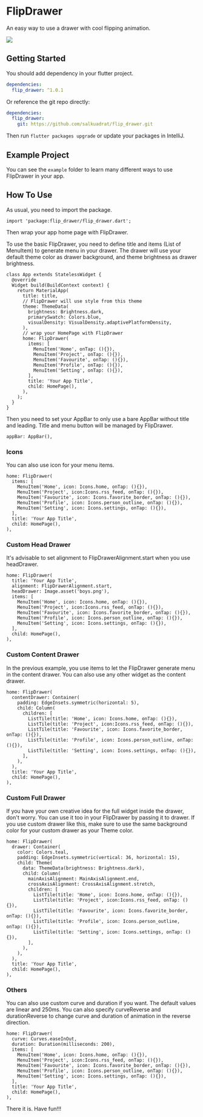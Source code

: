 # FlipDrawer

An easy way to use a drawer with cool flipping animation.

![](example.gif)

## Getting Started

You should add dependency in your flutter project.

```yaml
dependencies:
  flip_drawer: ^1.0.1
```

Or reference the git repo directly:

```yaml
dependencies:
  flip_drawer:
    git: https://github.com/salkuadrat/flip_drawer.git
```

Then run `flutter packages upgrade` or update your packages in IntelliJ.

## Example Project

You can see the `example` folder to learn many different ways to use FlipDrawer in your app.

## How To Use

As usual, you need to import the package.

```
import 'package:flip_drawer/flip_drawer.dart';
```

Then wrap your app home page with FlipDrawer. 

To use the basic FlipDrawer, you need to define title and items (List of MenuItem) to generate menu in your drawer. The drawer will use your default theme color as drawer background, and theme brightness as drawer brightness.

```
class App extends StatelessWidget {
  @override
  Widget build(BuildContext context) {
    return MaterialApp(
      title: title,
      // FlipDrawer will use style from this theme
      theme: ThemeData(
        brightness: Brightness.dark,
        primarySwatch: Colors.blue,
        visualDensity: VisualDensity.adaptivePlatformDensity,
      ),
      // wrap your HomePage with FlipDrawer
      home: FlipDrawer(
        items: [
          MenuItem('Home', onTap: (){}),
          MenuItem('Project', onTap: (){}),
          MenuItem('Favourite', onTap: (){}),
          MenuItem('Profile', onTap: (){}),
          MenuItem('Setting', onTap: (){}),
        ],
        title: 'Your App Title',
        child: HomePage(),
      ),
    );
  }
}
```

Then you need to set your AppBar to only use a bare AppBar without title and leading. Title and menu button will be managed by FlipDrawer.

```
appBar: AppBar(),
```

### Icons

You can also use icon for your menu items.

```
home: FlipDrawer(
  items: [
    MenuItem('Home', icon: Icons.home, onTap: (){}),
    MenuItem('Project', icon:Icons.rss_feed, onTap: (){}),
    MenuItem('Favourite', icon: Icons.favorite_border, onTap: (){}),
    MenuItem('Profile', icon: Icons.person_outline, onTap: (){}),
    MenuItem('Setting', icon: Icons.settings, onTap: (){}),
  ],
  title: 'Your App Title',
  child: HomePage(),
),
```

### Custom Head Drawer

It's advisable to set alignment to FlipDrawerAlignment.start when you use headDrawer.

```
home: FlipDrawer(
  title: 'Your App Title',
  alignment: FlipDrawerAlignment.start,
  headDrawer: Image.asset('boys.png'),
  items: [
    MenuItem('Home', icon: Icons.home, onTap: (){}),
    MenuItem('Project', icon:Icons.rss_feed, onTap: (){}),
    MenuItem('Favourite', icon: Icons.favorite_border, onTap: (){}),
    MenuItem('Profile', icon: Icons.person_outline, onTap: (){}),
    MenuItem('Setting', icon: Icons.settings, onTap: (){}),
  ],
  child: HomePage(),
),
```

### Custom Content Drawer

In the previous example, you use items to let the FlipDrawer generate menu in the content drawer.
You can also use any other widget as the content drawer.

```
home: FlipDrawer(
  contentDrawer: Container(
    padding: EdgeInsets.symmetric(horizontal: 5),
    child: Column(
      children: [
        ListTile(title: 'Home', icon: Icons.home, onTap: (){}),
        ListTile(title: 'Project', icon:Icons.rss_feed, onTap: (){}),
        ListTile(title: 'Favourite', icon: Icons.favorite_border, onTap: (){}),
        ListTile(title: 'Profile', icon: Icons.person_outline, onTap: (){}),
        ListTile(title: 'Setting', icon: Icons.settings, onTap: (){}),
      ],
    ),
  ),
  title: 'Your App Title',
  child: HomePage(),
),
```

### Custom Full Drawer

If you have your own creative idea for the full widget inside the drawer, don't worry. You can use it too in your FlipDrawer by passing it to drawer. If you use custom drawer like this, make sure to use the same background color for your custom drawer as your Theme color.

```
home: FlipDrawer(
  drawer: Container(
    color: Colors.teal,
    padding: EdgeInsets.symmetric(vertical: 36, horizontal: 15),
    child: Theme(
      data: ThemeData(brightness: Brightness.dark),
      child: Column(
        mainAxisAlignment: MainAxisAlignment.end,
        crossAxisAlignment: CrossAxisAlignment.stretch,
        children: [
          ListTile(title: 'Home', icon: Icons.home, onTap: (){}),
          ListTile(title: 'Project', icon:Icons.rss_feed, onTap: (){}),
          ListTile(title: 'Favourite', icon: Icons.favorite_border, onTap: (){}),
          ListTile(title: 'Profile', icon: Icons.person_outline, onTap: (){}),
          ListTile(title: 'Setting', icon: Icons.settings, onTap: (){}),
        ],
      ),
    ),
  ),
  title: 'Your App Title',
  child: HomePage(),
),
```

### Others

You can also use custom curve and duration if you want. The default values are linear and 250ms. You can also specify curveReverse and durationReverse to change curve and duration of animation in the reverse direction.

```
home: FlipDrawer(
  curve: Curves.easeInOut,
  duration: Duration(milliseconds: 200),
  items: [
    MenuItem('Home', icon: Icons.home, onTap: (){}),
    MenuItem('Project', icon:Icons.rss_feed, onTap: (){}),
    MenuItem('Favourite', icon: Icons.favorite_border, onTap: (){}),
    MenuItem('Profile', icon: Icons.person_outline, onTap: (){}),
    MenuItem('Setting', icon: Icons.settings, onTap: (){}),
  ],
  title: 'Your App Title',
  child: HomePage(),
),
```

There it is. Have fun!!!